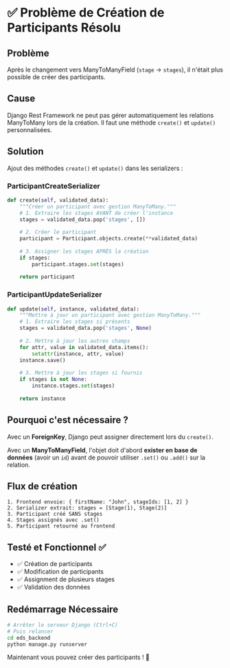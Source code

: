 # ✅ Problème de Création de Participants Résolu

## Problème

Après le changement vers ManyToManyField (`stage` → `stages`), il n'était plus possible de créer des participants.

## Cause

Django Rest Framework ne peut pas gérer automatiquement les relations ManyToMany lors de la création. Il faut une méthode `create()` et `update()` personnalisées.

## Solution

Ajout des méthodes `create()` et `update()` dans les serializers :

### ParticipantCreateSerializer

```python
def create(self, validated_data):
    """Créer un participant avec gestion ManyToMany."""
    # 1. Extraire les stages AVANT de créer l'instance
    stages = validated_data.pop('stages', [])
    
    # 2. Créer le participant
    participant = Participant.objects.create(**validated_data)
    
    # 3. Assigner les stages APRÈS la création
    if stages:
        participant.stages.set(stages)
    
    return participant
```

### ParticipantUpdateSerializer

```python
def update(self, instance, validated_data):
    """Mettre à jour un participant avec gestion ManyToMany."""
    # 1. Extraire les stages si présents
    stages = validated_data.pop('stages', None)
    
    # 2. Mettre à jour les autres champs
    for attr, value in validated_data.items():
        setattr(instance, attr, value)
    instance.save()
    
    # 3. Mettre à jour les stages si fournis
    if stages is not None:
        instance.stages.set(stages)
    
    return instance
```

## Pourquoi c'est nécessaire ?

Avec un **ForeignKey**, Django peut assigner directement lors du `create()`.

Avec un **ManyToManyField**, l'objet doit d'abord **exister en base de données** (avoir un `id`) avant de pouvoir utiliser `.set()` ou `.add()` sur la relation.

## Flux de création

```
1. Frontend envoie: { firstName: "John", stageIds: [1, 2] }
2. Serializer extrait: stages = [Stage(1), Stage(2)]
3. Participant créé SANS stages
4. Stages assignés avec .set()
5. Participant retourné au frontend
```

## Testé et Fonctionnel ✅

- ✅ Création de participants
- ✅ Modification de participants
- ✅ Assignment de plusieurs stages
- ✅ Validation des données

## Redémarrage Nécessaire

```bash
# Arrêter le serveur Django (Ctrl+C)
# Puis relancer
cd eds_backend
python manage.py runserver
```

Maintenant vous pouvez créer des participants ! 🎉

